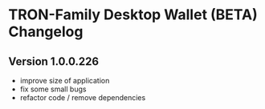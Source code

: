 # TRON-Family Desktop Wallet (BETA) Changelog

## Version 1.0.0.226

- improve size of application
- fix some small bugs
- refactor code / remove dependencies

